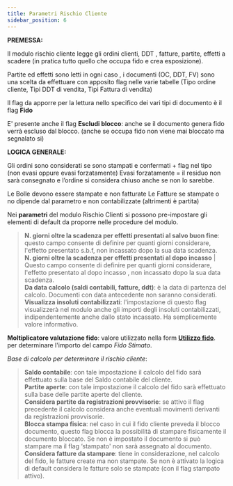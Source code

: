 ```yaml
---
title: Parametri Rischio Cliente
sidebar_position: 6
---
```


**PREMESSA:**

Il modulo rischio cliente legge gli ordini clienti, DDT , fatture, partite, effetti a scadere (in pratica tutto quello che occupa fido e crea esposizione). 

Partite ed effetti sono letti in ogni caso , i documenti (OC, DDT, FV) sono una scelta da effettuare con apposito flag nelle varie tabelle (Tipo ordine cliente, Tipi DDT di vendita, Tipi Fattura di vendita)

Il flag da apporre per la lettura nello specifico dei vari tipi di documento è il flag **Fido**

E' presente anche il flag **Escludi blocco**: anche se il documento genera fido verrà escluso dal blocco. (anche se occupa fido non viene mai bloccato ma segnalato si)


**LOGICA GENERALE:**

Gli ordini sono considerati se sono stampati e confermati + flag nel tipo (non evasi oppure evasi forzatamente)
Evasi forzatamente = il residuo non sarà consegnato e l’ordine si considera chiuso anche se non lo sarebbe.

Le Bolle devono essere stampate e non fatturate
Le Fatture se stampate o no dipende dal parametro e non contabilizzate (altrimenti è partita)


Nei **parametri** del modulo Rischio Clienti si possono pre-impostare gli elementi di default da proporre nelle procedure del modulo.

> **N. giorni oltre la scadenza per effetti presentati al salvo buon fine**: questo campo consente di definire per quanti giorni considerare, l'effetto presentato s.b.f, non incassato dopo la sua data scadenza.  
> **N. giorni oltre la scadenza per effetti presentati al dopo incasso** | Questo campo consente di definire per quanti giorni considerare, l'effetto presentato al dopo incasso , non incassato dopo la sua data scadenza.  
> **Da data calcolo (saldi contabili, fatture, ddt)**: è la data di partenza del calcolo. Documenti con data antecedente non saranno considerati.  
> **Visualizza insoluti contabilizzati**: l'impostazione di questo flag visualizzerà nel modulo anche gli importi degli insoluti contabilizzati, indipendentemente anche dallo stato incassato. Ha semplicemente valore informativo.  

**Moltiplicatore valutazione fido**: valore utilizzato nella form [**Utilizzo fido**](/docs/treasury/customer-risk/use-credit). per determinare l'importo del campo *Fido Stimato*.


*Base di calcolo per determinare il rischio cliente*:  
> **Saldo contabile**: con tale impostazione il calcolo del fido sarà effettuato sulla base del Saldo contabile del cliente.  
> **Partite aperte**: con tale impostazione il calcolo del fido sarà effettuato sulla base delle partite aperte del cliente.  
> **Considera partite da registrazioni provvisorie**: se attivo il flag precedente il calcolo considera anche eventuali movimenti derivanti da registrazioni provvisorie.  
> **Blocca stampa fisica**: nel caso in cui il fido cliente preveda il blocco documento, questo flag blocca la possibilità di stampare fisicamente il documento bloccato. Se non è impostato il documento si può stampare ma il flag ‘stampato' non sarà assegnato al documento.  
> **Considera fatture da stampare**: tiene in considerazione, nel calcolo del fido, le fatture create ma non stampate. Se non è attivato la logica di default considera le fatture solo se stampate (con il flag stampato attivo).  